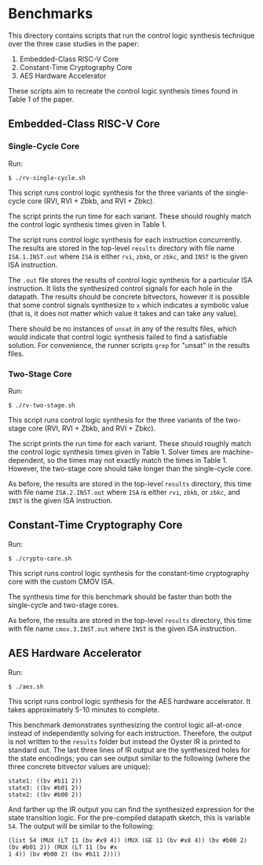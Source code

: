# Benchmarks

This directory contains scripts that run the control logic synthesis technique
over the three case studies in the paper:

1. Embedded-Class RISC-V Core
2. Constant-Time Cryptography Core
3. AES Hardware Accelerator

These scripts aim to recreate the control logic synthesis times found in Table 1
of the paper.

## Embedded-Class RISC-V Core

### Single-Cycle Core

Run:

```shell
$ ./rv-single-cycle.sh
```

This script runs control logic synthesis for the three variants of the
single-cycle core (RVI, RVI + Zbkb, and RVI + Zbkc).

The script prints the run time for each variant. These should roughly match the
control logic synthesis times given in Table 1.

The script runs control logic synthesis for each instruction concurrently. The
results are stored in the top-level `results` directory with file name
`ISA.1.INST.out` where `ISA` is either `rvi`, `zbkb`, or `zbkc`, and `INST` is
the given ISA instruction.

The `.out` file stores the results of control logic synthesis for a particular
ISA instruction. It lists the synthesized control signals for each hole in the
datapath. The results should be concrete bitvectors, however it is possible that
some control signals synthesize to `x` which indicates a symbolic value (that
is, it does not matter which value it takes and can take any value).

There should be no instances of `unsat` in any of the results files, which would
indicate that control logic synthesis failed to find a satisfiable solution. For
convenience, the runner scripts `grep` for "unsat" in the results files.

### Two-Stage Core

Run:

```shell
$ ./rv-two-stage.sh
```

This script runs control logic synthesis for the three variants of the
two-stage core (RVI, RVI + Zbkb, and RVI + Zbkc).

The script prints the run time for each variant. These should roughly match the
control logic synthesis times given in Table 1. Solver times are
machine-dependent, so the times may not exactly match the times in Table 1.
However, the two-stage core should take longer than the single-cycle core.

As before, the results are stored in the top-level `results` directory, this
time with file name `ISA.2.INST.out` where `ISA` is either `rvi`, `zbkb`, or
`zbkc`, and `INST` is the given ISA instruction.

## Constant-Time Cryptography Core

Run:

```shell
$ ./crypto-core.sh
```

This script runs control logic synthesis for the constant-time cryptography core
with the custom CMOV ISA.

The synthesis time for this benchmark should be faster than both the
single-cycle and two-stage cores.

As before, the results are stored in the top-level `results` directory, this
time with file name `cmov.3.INST.out` where `INST` is the given ISA instruction.

## AES Hardware Accelerator

Run:

```shell
$ ./aes.sh
```

This script runs control logic synthesis for the AES hardware accelerator.
It takes approximately 5-10 minutes to complete.

This benchmark demonstrates synthesizing the control logic all-at-once instead
of independently solving for each instruction. Therefore, the output is not
written to the `results` folder but instead the Oyster IR is printed to standard
out. The last three lines of IR output are the synthesized holes for the state
encodings; you can see output similar to the following (where the three concrete
bitvector values are unique):

```
state1: ((bv #b11 2))
state3: ((bv #b01 2))
state2: ((bv #b00 2))
```

And farther up the IR output you can find the synthesized expression for the state
transition logic. For the pre-compiled datapath sketch, this is variable `54`.
The output will be similar to the following:

```
(list 54 (MUX (LT 11 (bv #x9 4)) (MUX (GE 11 (bv #x8 4)) (bv #b00 2) (bv #b01 2)) (MUX (LT 11 (bv #x
1 4)) (bv #b00 2) (bv #b11 2))))
```

